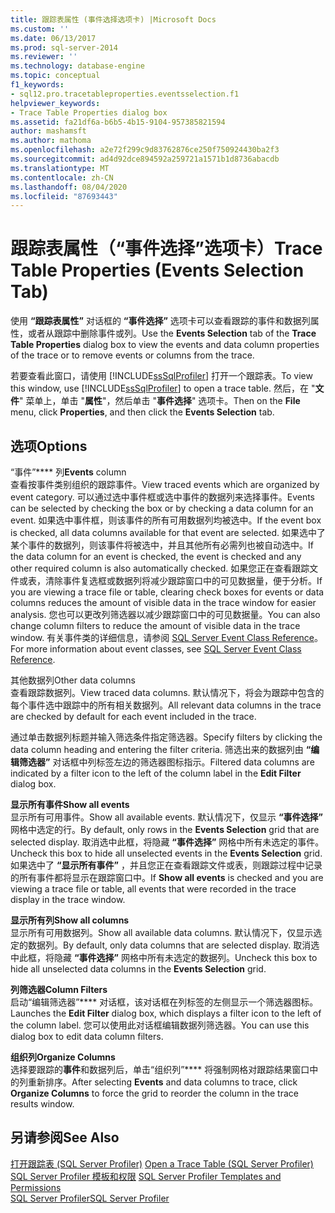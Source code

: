 ```yaml
---
title: 跟踪表属性 (事件选择选项卡) |Microsoft Docs
ms.custom: ''
ms.date: 06/13/2017
ms.prod: sql-server-2014
ms.reviewer: ''
ms.technology: database-engine
ms.topic: conceptual
f1_keywords:
- sql12.pro.tracetableproperties.eventsselection.f1
helpviewer_keywords:
- Trace Table Properties dialog box
ms.assetid: fa21df6a-b6b5-4b15-9104-957385821594
author: mashamsft
ms.author: mathoma
ms.openlocfilehash: a2e72f299c9d83762876ce250f750924430ba2f3
ms.sourcegitcommit: ad4d92dce894592a259721a1571b1d8736abacdb
ms.translationtype: MT
ms.contentlocale: zh-CN
ms.lasthandoff: 08/04/2020
ms.locfileid: "87693443"
---
```

# <a name="trace-table-properties-events-selection-tab"></a><span data-ttu-id="ff225-102">跟踪表属性（“事件选择”选项卡）</span><span class="sxs-lookup"><span data-stu-id="ff225-102">Trace Table Properties (Events Selection Tab)</span></span>
  <span data-ttu-id="ff225-103">使用 **“跟踪表属性”** 对话框的 **“事件选择”** 选项卡可以查看跟踪的事件和数据列属性，或者从跟踪中删除事件或列。</span><span class="sxs-lookup"><span data-stu-id="ff225-103">Use the **Events Selection** tab of the **Trace Table Properties** dialog box to view the events and data column properties of the trace or to remove events or columns from the trace.</span></span>  
  
 <span data-ttu-id="ff225-104">若要查看此窗口，请使用 [!INCLUDE[ssSqlProfiler](../includes/sssqlprofiler-md.md)] 打开一个跟踪表。</span><span class="sxs-lookup"><span data-stu-id="ff225-104">To view this window, use [!INCLUDE[ssSqlProfiler](../includes/sssqlprofiler-md.md)] to open a trace table.</span></span> <span data-ttu-id="ff225-105">然后，在 "**文件**" 菜单上，单击 "**属性**"，然后单击 "**事件选择**" 选项卡。</span><span class="sxs-lookup"><span data-stu-id="ff225-105">Then on the **File** menu, click **Properties**, and then click the **Events Selection** tab.</span></span>  
  
## <a name="options"></a><span data-ttu-id="ff225-106">选项</span><span class="sxs-lookup"><span data-stu-id="ff225-106">Options</span></span>  
 <span data-ttu-id="ff225-107">“事件”\*\*\*\* 列</span><span class="sxs-lookup"><span data-stu-id="ff225-107">**Events** column</span></span>  
 <span data-ttu-id="ff225-108">查看按事件类别组织的跟踪事件。</span><span class="sxs-lookup"><span data-stu-id="ff225-108">View traced events which are organized by event category.</span></span> <span data-ttu-id="ff225-109">可以通过选中事件框或选中事件的数据列来选择事件。</span><span class="sxs-lookup"><span data-stu-id="ff225-109">Events can be selected by checking the box or by checking a data column for an event.</span></span> <span data-ttu-id="ff225-110">如果选中事件框，则该事件的所有可用数据列均被选中。</span><span class="sxs-lookup"><span data-stu-id="ff225-110">If the event box is checked, all data columns available for that event are selected.</span></span> <span data-ttu-id="ff225-111">如果选中了某个事件的数据列，则该事件将被选中，并且其他所有必需列也被自动选中。</span><span class="sxs-lookup"><span data-stu-id="ff225-111">If the data column for an event is checked, the event is checked and any other required column is also automatically checked.</span></span> <span data-ttu-id="ff225-112">如果您正在查看跟踪文件或表，清除事件复选框或数据列将减少跟踪窗口中的可见数据量，便于分析。</span><span class="sxs-lookup"><span data-stu-id="ff225-112">If you are viewing a trace file or table, clearing check boxes for events or data columns reduces the amount of visible data in the trace window for easier analysis.</span></span> <span data-ttu-id="ff225-113">您也可以更改列筛选器以减少跟踪窗口中的可见数据量。</span><span class="sxs-lookup"><span data-stu-id="ff225-113">You can also change column filters to reduce the amount of visible data in the trace window.</span></span> <span data-ttu-id="ff225-114">有关事件类的详细信息，请参阅 [SQL Server Event Class Reference](../relational-databases/event-classes/sql-server-event-class-reference.md)。</span><span class="sxs-lookup"><span data-stu-id="ff225-114">For more information about event classes, see [SQL Server Event Class Reference](../relational-databases/event-classes/sql-server-event-class-reference.md).</span></span>  
  
 <span data-ttu-id="ff225-115">其他数据列</span><span class="sxs-lookup"><span data-stu-id="ff225-115">Other data columns</span></span>  
 <span data-ttu-id="ff225-116">查看跟踪数据列。</span><span class="sxs-lookup"><span data-stu-id="ff225-116">View traced data columns.</span></span> <span data-ttu-id="ff225-117">默认情况下，将会为跟踪中包含的每个事件选中跟踪中的所有相关数据列。</span><span class="sxs-lookup"><span data-stu-id="ff225-117">All relevant data columns in the trace are checked by default for each event included in the trace.</span></span>  
  
 <span data-ttu-id="ff225-118">通过单击数据列标题并输入筛选条件指定筛选器。</span><span class="sxs-lookup"><span data-stu-id="ff225-118">Specify filters by clicking the data column heading and entering the filter criteria.</span></span> <span data-ttu-id="ff225-119">筛选出来的数据列由 **“编辑筛选器”** 对话框中列标签左边的筛选器图标指示。</span><span class="sxs-lookup"><span data-stu-id="ff225-119">Filtered data columns are indicated by a filter icon to the left of the column label in the **Edit Filter** dialog box.</span></span>  
  
 <span data-ttu-id="ff225-120">**显示所有事件**</span><span class="sxs-lookup"><span data-stu-id="ff225-120">**Show all events**</span></span>  
 <span data-ttu-id="ff225-121">显示所有可用事件。</span><span class="sxs-lookup"><span data-stu-id="ff225-121">Show all available events.</span></span> <span data-ttu-id="ff225-122">默认情况下，仅显示 **“事件选择”** 网格中选定的行。</span><span class="sxs-lookup"><span data-stu-id="ff225-122">By default, only rows in the **Events Selection** grid that are selected display.</span></span> <span data-ttu-id="ff225-123">取消选中此框，将隐藏 **“事件选择”** 网格中所有未选定的事件。</span><span class="sxs-lookup"><span data-stu-id="ff225-123">Uncheck this box to hide all unselected events in the **Events Selection** grid.</span></span> <span data-ttu-id="ff225-124">如果选中了 **“显示所有事件”** ，并且您正在查看跟踪文件或表，则跟踪过程中记录的所有事件都将显示在跟踪窗口中。</span><span class="sxs-lookup"><span data-stu-id="ff225-124">If **Show all events** is checked and you are viewing a trace file or table, all events that were recorded in the trace display in the trace window.</span></span>  
  
 <span data-ttu-id="ff225-125">**显示所有列**</span><span class="sxs-lookup"><span data-stu-id="ff225-125">**Show all columns**</span></span>  
 <span data-ttu-id="ff225-126">显示所有可用数据列。</span><span class="sxs-lookup"><span data-stu-id="ff225-126">Show all available data columns.</span></span> <span data-ttu-id="ff225-127">默认情况下，仅显示选定的数据列。</span><span class="sxs-lookup"><span data-stu-id="ff225-127">By default, only data columns that are selected display.</span></span> <span data-ttu-id="ff225-128">取消选中此框，将隐藏 **“事件选择”** 网格中所有未选定的数据列。</span><span class="sxs-lookup"><span data-stu-id="ff225-128">Uncheck this box to hide all unselected data columns in the **Events Selection** grid.</span></span>  
  
 <span data-ttu-id="ff225-129">**列筛选器**</span><span class="sxs-lookup"><span data-stu-id="ff225-129">**Column Filters**</span></span>  
 <span data-ttu-id="ff225-130">启动“编辑筛选器”\*\*\*\* 对话框，该对话框在列标签的左侧显示一个筛选器图标。</span><span class="sxs-lookup"><span data-stu-id="ff225-130">Launches the **Edit Filter** dialog box, which displays a filter icon to the left of the column label.</span></span> <span data-ttu-id="ff225-131">您可以使用此对话框编辑数据列筛选器。</span><span class="sxs-lookup"><span data-stu-id="ff225-131">You can use this dialog box to edit data column filters.</span></span>  
  
 <span data-ttu-id="ff225-132">**组织列**</span><span class="sxs-lookup"><span data-stu-id="ff225-132">**Organize Columns**</span></span>  
 <span data-ttu-id="ff225-133">选择要跟踪的**事件**和数据列后，单击“组织列”\*\*\*\* 将强制网格对跟踪结果窗口中的列重新排序。</span><span class="sxs-lookup"><span data-stu-id="ff225-133">After selecting **Events** and data columns to trace, click **Organize Columns** to force the grid to reorder the column in the trace results window.</span></span>  
  
## <a name="see-also"></a><span data-ttu-id="ff225-134">另请参阅</span><span class="sxs-lookup"><span data-stu-id="ff225-134">See Also</span></span>  
 <span data-ttu-id="ff225-135">[打开跟踪表 &#40;SQL Server Profiler&#41;](../tools/sql-server-profiler/open-a-trace-table-sql-server-profiler.md) </span><span class="sxs-lookup"><span data-stu-id="ff225-135">[Open a Trace Table &#40;SQL Server Profiler&#41;](../tools/sql-server-profiler/open-a-trace-table-sql-server-profiler.md) </span></span>  
 <span data-ttu-id="ff225-136">[SQL Server Profiler 模板和权限](../tools/sql-server-profiler/sql-server-profiler-templates-and-permissions.md) </span><span class="sxs-lookup"><span data-stu-id="ff225-136">[SQL Server Profiler Templates and Permissions](../tools/sql-server-profiler/sql-server-profiler-templates-and-permissions.md) </span></span>  
 [<span data-ttu-id="ff225-137">SQL Server Profiler</span><span class="sxs-lookup"><span data-stu-id="ff225-137">SQL Server Profiler</span></span>](../tools/sql-server-profiler/sql-server-profiler.md)  
  
  
